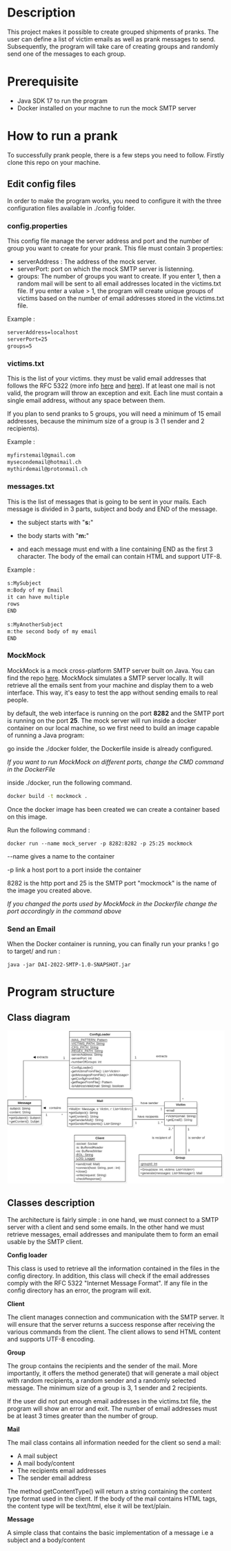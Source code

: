# Description


This project makes it possible to create grouped shipments of pranks. The  user can define a list of victim emails as well as prank messages to  send. Subsequently, the program will take care of creating groups and  randomly send one of the messages to each group.

# Prerequisite

* Java SDK 17 to run the program
* Docker installed on your machne to run the mock SMTP server
# How to run a prank


To successfully prank people, there is a few steps you need to follow. Firstly clone this repo on your machine.

## Edit config files


In order to make the program works, you need to configure it with the three configuration files available in ./config folder.

### config.properties

This config file manage the server address and port and the number of group you want to create for your prank. This file must contain 3 properties:

- serverAddress : The address of the mock server.
- serverPort: port on which the mock SMTP server is listenning.
- groups: The number of groups you want to create. If you enter 1, then a random mail will be sent to all email addresses located in the victims.txt file. If you enter a value > 1, the program will create unique groups of victims based on the number of email addresses stored in the victims.txt file.

Example :
```
serverAddress=localhost
serverPort=25
groups=5
```

### victims.txt

This is the list of your victims. they must be valid email addresses that follows the RFC 5322 (more info  [here](#https://datatracker.ietf.org/doc/html/rfc5322) and [here](#https://stackoverflow.com/questions/13992403/regex-validation-of-email-addresses-according-to-rfc5321-rfc5322)). If at least one mail is not valid, the program will throw an exception and exit. Each line must contain a single email address, without any space between them.

If you plan to send pranks to 5 groups, you will need a minimum of 15 email addresses, because the minimum size of a group is 3 (1 sender and 2 recipients).

Example :

```
myfirstemail@gmail.com
mysecondemail@hotmail.ch
mythirdemail@protonmail.ch
```
### messages.txt

This is the list of messages that is going to be sent in your mails. Each message is divided in 3 parts, subject and body and END of the message. 

- the subject starts with "**s:**"

- the body starts with "**m:**"

- and each message must end with a line containing END as the first 3 character. The body of the email can contain HTML and support UTF-8.

Example : 

```
s:MySubject
m:Body of my Email
it can have multiple
rows
END

s:MyAnotherSubject
m:the second body of my email
END
```

### MockMock

MockMock is a mock cross-platform SMTP server built on Java. You can find the repo [here](https://github.com/DominiqueComte/MockMock). MockMock simulates a SMTP server locally. It will retrieve all the emails sent from your machine and display them  to a web interface. This way, it's easy to test the app without sending emails to real people.

by default, the web interface is running on the port **8282** and the SMTP port is running on the port **25**. The mock server will run inside a docker container on our local machine, so we first need to build an image capable of running a Java program:

go inside the ./docker folder, the Dockerfile inside is already configured.

_If you want to run MockMock on different ports, change the CMD command in the DockerFile_

inside ./docker, run the following command.

````cmd
docker build -t mockmock .
````
Once the docker image has been created we can create a container based on this image.

Run the following command : 

````
docker run --name mock_server -p 8282:8282 -p 25:25 mockmock
````
--name gives a name to the container

-p link a host port to a port inside the container

8282 is the http port and 25 is the SMTP port
"mockmock" is the name of the image you created above.

_If you changed the ports used by MockMock in the Dockerfile change the port accordingly in the command above_

### Send an Email

When the Docker container is running, you can finally run your pranks !
go to target/ and run : 

```
java -jar DAI-2022-SMTP-1.0-SNAPSHOT.jar
```

# Program structure

## Class diagram

![UML](/figures/UML.png)

## Classes description

The architecture is fairly simple : in one hand, we must connect to a SMTP server with a client and send some emails. In the other hand we must retrieve messages, email addresses and manipulate them to form an email usable by the SMTP client.

**Config loader**

This class is used to retrieve all the information contained in the files in the config directory. In addition, this class will check if the email addresses comply with the RFC 5322 "Internet Message Format". If any file in the config directory has an error, the program will exit.

**Client**

The client manages connection and communication with the SMTP server. It will ensure that the server returns a success response after receiving the various commands from the client. The client allows to send HTML content and supports UTF-8 encoding.

**Group**

The group contains the recipients and the sender of the mail. More importantly, it offers the method generate() that will  generate a mail object with random recipients, a random sender and a randomly selected message. The minimum size of a group is 3, 1 sender and 2 recipients.

If the user did not put enough email addresses in the victims.txt file, the program will show an error and exit. The number of email addresses must be at least 3 times greater than the number of group.

**Mail**

The mail class contains all information needed for the client so send a mail:

- A mail subject
- A mail body/content
- The recipients email addresses
- The sender email address

The method getContentType() will return a string containing the content type format used in the client. If the body of the mail contains HTML tags, the content type will be text/html, else it will be text/plain.

**Message**

A simple class that contains the basic implementation of a message i.e a subject and a body/content